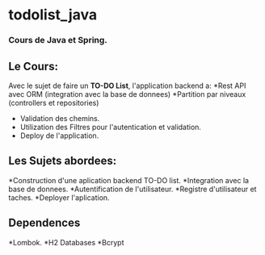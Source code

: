 # todolist_java

### Cours de **Java** et **Spring**.

## Le Cours:
Avec le sujet de faire un __TO-DO List__, l'application backend a:
*Rest API avec ORM (integration avec la base de donnees)
*Partition par niveaux (controllers et repositories)
* Validation des chemins.
* Utilization des Filtres pour l'autentication et validation.
* Deploy de l'application.

## Les Sujets abordees:
*Construction d'une aplication backend TO-DO list.
*Integration avec la base de donnees.
*Autentification de l'utilisateur.
*Registre d'utilisateur et taches.
*Deployer l'aplication.

## Dependences
*Lombok.
*H2 Databases
*Bcrypt
